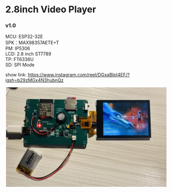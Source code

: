 # 2.8inch Video Player


### v1.0

MCU: ESP32-32E  
SPK：MAX98357AETE+T  
PM: IP5306  
LCD: 2.8 inch ST7789  
TP: FT6336U  
SD: SPI Mode  

show link: https://www.instagram.com/reel/DGxaBIpI4EF/?igsh=b29zMGx4N3hubnQz  

<div align=center>
	<img src="https://github.com/myry07/2.8inch-video-player/blob/main/04.Fotos/pcb1.jpg" width="500" height="310">
</div>